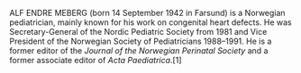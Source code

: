 ALF ENDRE MEBERG (born 14 September 1942 in Farsund) is a Norwegian pediatrician, mainly known for his work on congenital heart defects. He was Secretary-General of the Nordic Pediatric Society from 1981 and Vice President of the Norwegian Society of Pediatricians 1988–1991. He is a former editor of the _Journal of the Norwegian Perinatal Society_ and a former associate editor of _Acta Paediatrica_.[1]
